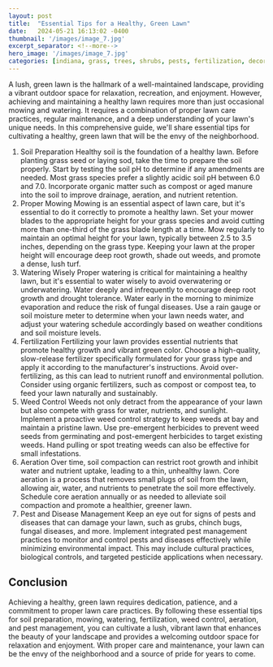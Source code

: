 ```yaml
---
layout: post
title:  "Essential Tips for a Healthy, Green Lawn"
date:   2024-05-21 16:13:02 -0400
thumbnail: '/images/image_7.jpg'
excerpt_separator: <!--more-->
hero_image: '/images/image_7.jpg'
categories: [indiana, grass, trees, shrubs, pests, fertilization, decoration, curb appeal, garden, flowers, recreation]
---
```

A lush, green lawn is the hallmark of a well-maintained landscape, providing a vibrant outdoor space for relaxation, recreation, and enjoyment. <!--more-->However, achieving and maintaining a healthy lawn requires more than just occasional mowing and watering. It requires a combination of proper lawn care practices, regular maintenance, and a deep understanding of your lawn's unique needs. In this comprehensive guide, we'll share essential tips for cultivating a healthy, green lawn that will be the envy of the neighborhood.
1. Soil Preparation
Healthy soil is the foundation of a healthy lawn. Before planting grass seed or laying sod, take the time to prepare the soil properly. Start by testing the soil pH to determine if any amendments are needed. Most grass species prefer a slightly acidic soil pH between 6.0 and 7.0. Incorporate organic matter such as compost or aged manure into the soil to improve drainage, aeration, and nutrient retention.
2. Proper Mowing
Mowing is an essential aspect of lawn care, but it's essential to do it correctly to promote a healthy lawn. Set your mower blades to the appropriate height for your grass species and avoid cutting more than one-third of the grass blade length at a time. Mow regularly to maintain an optimal height for your lawn, typically between 2.5 to 3.5 inches, depending on the grass type. Keeping your lawn at the proper height will encourage deep root growth, shade out weeds, and promote a dense, lush turf.
3. Watering Wisely
Proper watering is critical for maintaining a healthy lawn, but it's essential to water wisely to avoid overwatering or underwatering. Water deeply and infrequently to encourage deep root growth and drought tolerance. Water early in the morning to minimize evaporation and reduce the risk of fungal diseases. Use a rain gauge or soil moisture meter to determine when your lawn needs water, and adjust your watering schedule accordingly based on weather conditions and soil moisture levels.
4. Fertilization
Fertilizing your lawn provides essential nutrients that promote healthy growth and vibrant green color. Choose a high-quality, slow-release fertilizer specifically formulated for your grass type and apply it according to the manufacturer's instructions. Avoid over-fertilizing, as this can lead to nutrient runoff and environmental pollution. Consider using organic fertilizers, such as compost or compost tea, to feed your lawn naturally and sustainably.
5. Weed Control
Weeds not only detract from the appearance of your lawn but also compete with grass for water, nutrients, and sunlight. Implement a proactive weed control strategy to keep weeds at bay and maintain a pristine lawn. Use pre-emergent herbicides to prevent weed seeds from germinating and post-emergent herbicides to target existing weeds. Hand pulling or spot treating weeds can also be effective for small infestations.
6. Aeration
Over time, soil compaction can restrict root growth and inhibit water and nutrient uptake, leading to a thin, unhealthy lawn. Core aeration is a process that removes small plugs of soil from the lawn, allowing air, water, and nutrients to penetrate the soil more effectively. Schedule core aeration annually or as needed to alleviate soil compaction and promote a healthier, greener lawn.
7. Pest and Disease Management
Keep an eye out for signs of pests and diseases that can damage your lawn, such as grubs, chinch bugs, fungal diseases, and more. Implement integrated pest management practices to monitor and control pests and diseases effectively while minimizing environmental impact. This may include cultural practices, biological controls, and targeted pesticide applications when necessary.

## Conclusion
Achieving a healthy, green lawn requires dedication, patience, and a commitment to proper lawn care practices. By following these essential tips for soil preparation, mowing, watering, fertilization, weed control, aeration, and pest management, you can cultivate a lush, vibrant lawn that enhances the beauty of your landscape and provides a welcoming outdoor space for relaxation and enjoyment. With proper care and maintenance, your lawn can be the envy of the neighborhood and a source of pride for years to come.
